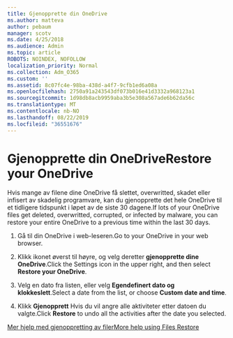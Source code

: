```yaml
---
title: Gjenopprette din OneDrive
ms.author: matteva
author: pebaum
manager: scotv
ms.date: 4/25/2018
ms.audience: Admin
ms.topic: article
ROBOTS: NOINDEX, NOFOLLOW
localization_priority: Normal
ms.collection: Adm_O365
ms.custom: ''
ms.assetid: 8c07fc4e-98ba-438d-a4f7-9cfb1ed6a08a
ms.openlocfilehash: 2750a91a243543df073b016e41d3332a968123a1
ms.sourcegitcommit: 1d98db8acb9959aba3b5e308a567ade6b62da56c
ms.translationtype: MT
ms.contentlocale: nb-NO
ms.lasthandoff: 08/22/2019
ms.locfileid: "36551676"
---
```

# <a name="restore-your-onedrive"></a><span data-ttu-id="9cf99-102">Gjenopprette din OneDrive</span><span class="sxs-lookup"><span data-stu-id="9cf99-102">Restore your OneDrive</span></span>

<span data-ttu-id="9cf99-103">Hvis mange av filene dine OneDrive få slettet, overwritted, skadet eller infisert av skadelig programvare, kan du gjenopprette det hele OneDrive til et tidligere tidspunkt i løpet av de siste 30 dagene.</span><span class="sxs-lookup"><span data-stu-id="9cf99-103">If lots of your OneDrive files get deleted, overwritted, corrupted, or infected by malware, you can restore your entire OneDrive to a previous time within the last 30 days.</span></span>
  
1. <span data-ttu-id="9cf99-104">Gå til din OneDrive i web-leseren.</span><span class="sxs-lookup"><span data-stu-id="9cf99-104">Go to your OneDrive in your web browser.</span></span>
    
2. <span data-ttu-id="9cf99-105">Klikk ikonet øverst til høyre, og velg deretter **gjenopprette dine OneDrive**.</span><span class="sxs-lookup"><span data-stu-id="9cf99-105">Click the Settings icon in the upper right, and then select **Restore your OneDrive**.</span></span>
    
3. <span data-ttu-id="9cf99-106">Velg en dato fra listen, eller velg **Egendefinert dato og klokkeslett**.</span><span class="sxs-lookup"><span data-stu-id="9cf99-106">Select a date from the list, or choose **Custom date and time**.</span></span>
    
4. <span data-ttu-id="9cf99-107">Klikk **Gjenopprett** Hvis du vil angre alle aktiviteter etter datoen du valgte.</span><span class="sxs-lookup"><span data-stu-id="9cf99-107">Click **Restore** to undo all the activities after the date you selected.</span></span> 
    
[<span data-ttu-id="9cf99-108">Mer hjelp med gjenoppretting av filer</span><span class="sxs-lookup"><span data-stu-id="9cf99-108">More help using Files Restore</span></span>](https://go.microsoft.com/fwlink/?linkid=872874)
  

